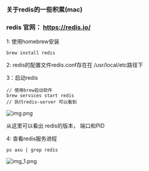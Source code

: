 ### 关于redis的一些积累(mac)
### redis 官网： https://redis.io/
1: 使用homebrew安装

```
brew install redis
```

2: redis的配置文件redis.conf存在在 /usr/local/etc路径下

3：启动redis

```
// 使用brew启动软件
brew services start redis
// 执行redis-server 可以看到
```

![img.png](Desktop/github/officeSystem/officeFlow/deps/db/img/img.png)

从这里可以看出 redis的版本， 端口和PID

4: 查看redis服务进程

```
ps axu | grep redis
```

![img_1.png](Desktop/github/officeSystem/officeFlow/deps/db/img/img_1.png)


